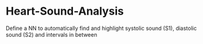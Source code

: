 # Heart-Sound-Analysis
Define a NN to automatically find and highlight systolic sound (S1), diastolic sound (S2) and intervals in between
